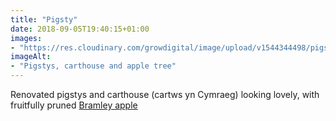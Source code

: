 ```yaml
---
title: "Pigsty"
date: 2018-09-05T19:40:15+01:00
images: 
- "https://res.cloudinary.com/growdigital/image/upload/v1544344498/pigsty-44492453821.jpg"
imageAlt: 
- "Pigstys, carthouse and apple tree"
---
```


Renovated pigstys and carthouse (cartws yn Cymraeg) looking lovely, with fruitfully pruned [Bramley apple](https://www.orangepippin.com/apples/bramley)
